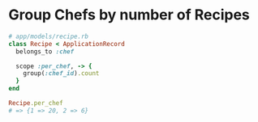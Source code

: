 # Group Chefs by number of Recipes

```ruby
# app/models/recipe.rb
class Recipe < ApplicationRecord
  belongs_to :chef

  scope :per_chef, -> {
    group(:chef_id).count
  }
end
```

```ruby
Recipe.per_chef
# => {1 => 20, 2 => 6}
```